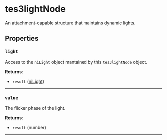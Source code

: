 # tes3lightNode

An attachment-capable structure that maintains dynamic lights.

## Properties

### `light`

Access to the `niLight` object mantained by this `tes3lightNode` object.

**Returns**:

* `result` ([niLight](../../types/niLight))

***

### `value`

The flicker phase of the light.

**Returns**:

* `result` (number)

***

